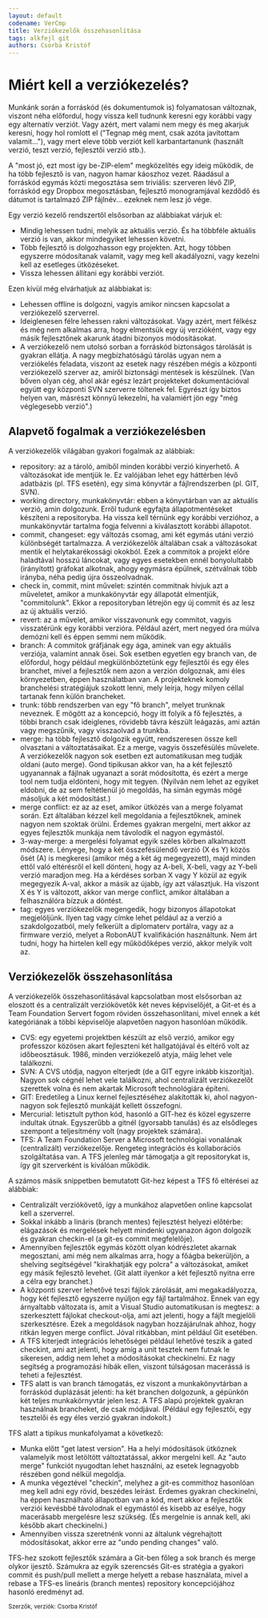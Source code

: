 ```yaml
---
layout: default
codename: VerCmp
title: Verziókezelők összehasonlítása
tags: alkfejl git
authors: Csorba Kristóf
---
```


# Miért kell a verziókezelés?

Munkánk során a forráskód (és dokumentumok is) folyamatosan változnak, viszont néha előfordul, hogy vissza kell tudnunk keresni egy korábbi vagy egy alternatív verziót. Vagy azért, mert valami nem megy és meg akarjuk keresni, hogy hol romlott el ("Tegnap még ment, csak azóta javítottam valamit..."), vagy mert eleve több verziót kell karbantartanunk (használt verzió, teszt verzió, fejlesztői verzió stb.).

A "most jó, ezt most így be-ZIP-elem" megközelítés egy ideig működik, de ha több fejlesztő is van, nagyon hamar káoszhoz vezet. Ráadásul a forráskód egymás közti megosztása sem triviális: szerveren lévő ZIP, forráskód egy Dropbox megosztásban, fejlesztő monogramjával kezdődő és dátumot is tartalmazó ZIP fájlnév... ezeknek nem lesz jó vége.

Egy verzió kezelő rendszertől elsősorban az alábbiakat várjuk el:

  * Mindig lehessen tudni, melyik az aktuális verzió. És ha többféle aktuális verzió is van, akkor mindegyiket lehessen követni.
  * Több fejlesztő is dolgozhasson egy projekten. Azt, hogy többen egyszerre módosítanak valamit, vagy meg kell akadályozni, vagy kezelni kell az esetleges ütközéseket.
  * Vissza lehessen állítani egy korábbi verziót.

Ezen kívül még elvárhatjuk az alábbiakat is:

  * Lehessen offline is dolgozni, vagyis amikor nincsen kapcsolat a verziókezelő szerverrel.
  * Ideiglenesen félre lehessen rakni változásokat. Vagy azért, mert félkész és még nem alkalmas arra, hogy elmentsük egy új verzióként, vagy egy másik fejlesztőnek akarunk átadni bizonyos módosításokat.
  * A verziókezelő nem utolsó sorban a forráskód biztonságos tárolását is gyakran ellátja. A nagy megbízhatóságú tárolás ugyan nem a verziókelés feladata, viszont az esetek nagy részében mégis a központi verziókezelő szerver az, amiről biztonsági mentések is készülnek. (Van bőven olyan cég, ahol akár egész lezárt projekteket dokumentációval együtt egy központi SVN szerverre töltenek fel. Egyrészt így biztos helyen van, másrészt könnyű lekezelni, ha valamiért jön egy "még véglegesebb verzió".)

## Alapvető fogalmak a verziókezelésben

A verziókezelők világában gyakori fogalmak az alábbiak:

  * repository: az a tároló, amiből minden korábbi verzió kinyerhető. A változásokat ide mentjük le. Ez valójában lehet egy háttérben lévő adatbázis (pl. TFS esetén), egy sima könyvtár a fájlrendszerben (pl. GIT, SVN).
  * working directory, munkakönyvtár: ebben a könyvtárban van az aktuális verzió, amin dolgozunk. Erről tudunk egyfajta állapotmentéseket készíteni a repositoryba. Ha vissza kell térnünk egy korábbi verzióhoz, a munkakönyvtár tartalma fogja felvenni a kiválasztott korábbi állapotot.
  * commit, changeset: egy változás csomag, ami két egymás utáni verzió különbségét tartalmazza. A verziókezelők általában csak a változásokat mentik el helytakarékossági okokból. Ezek a commitok a projekt előre haladtával hosszú láncokat, vagy egyes esetekben ennél bonyolultabb (irányított) gráfokat alkotnak, ahogy egymásra épülnek, szétválnak több irányba, néha pedig újra összeolvadnak.
  * check in, commit, mint művelet: szintén commitnak hívjuk azt a műveletet, amikor a munkakönyvtár egy állapotát elmentjük, "commitolunk". Ekkor a repositoryban létrejön egy új commit és az lesz az új aktuális verzió.
  * revert: az a művelet, amikor visszavonunk egy commitot, vagyis visszatérünk egy korábbi verzióra. Például azért, mert negyed óra múlva demózni kell és éppen semmi nem működik.
  * branch: A commitok gráfjának egy ága, aminek van egy aktuális verziója, valamint annak ősei. Sok esetben egyetlen egy branch van, de előfordul, hogy például megkülönböztetünk egy fejlesztői és egy éles branchet, mivel a fejlesztők nem azon a verzión dolgoznak, ami éles környezetben, éppen használatban van. A projekteknek komoly branchelési stratégiájuk szokott lenni, mely leírja, hogy milyen céllal tartanak fenn külön brancheket.
  * trunk: több rendszerben van egy "fő branch", melyet trunknak neveznek. E mögött az a koncepció, hogy itt folyik a fő fejlesztés, a többi branch csak ideiglenes, rövidebb távra készült leágazás, ami aztán vagy megszűnik, vagy visszaolvad a trunkba.
  * merge: ha több fejlesztő dolgozik együtt, rendszeresen össze kell olvasztani a változtatásaikat. Ez a merge, vagyis összefésülés művelete. A verziókezelők nagyon sok esetben ezt automatikusan meg tudják oldani (auto merge). Gond tipikusan akkor van, ha a két fejlesztő ugyanannak a fájlnak ugyanazt a sorát módosította, és ezért a merge tool nem tudja eldönteni, hogy mit tegyen. (Nyilván nem lehet az egyiket eldobni, de az sem feltétlenül jó megoldás, ha simán egymás mögé másoljuk a két módosítást.)
  * merge conflict: ez az az eset, amikor ütközés van a merge folyamat során. Ezt általában kézzel kell megoldania a fejlesztőknek, aminek nagyon nem szoktak örülni. Érdemes gyakran mergelni, mert akkor az egyes fejlesztők munkája nem távolodik el nagyon egymástól.
  * 3-way-merge: a mergelési folyamat egyik széles körben alkalmazott módszere. Lényege, hogy a két összefésülendő verzió (X és Y) közös ősét (A) is megkeresi (amikor még a két ág megegyezett), majd minden ettől való eltérésről el kell dönteni, hogy az A-beli, X-beli, vagy az Y-beli verzió maradjon meg. Ha a kérdéses sorban X vagy Y közül az egyik megegyezik A-val, akkor a másik az újabb, így azt választjuk. Ha viszont X és Y is változott, akkor van merge conflict, amikor általában a felhasználóra bízzuk a döntést.
  * tag: egyes verziókezelők megengedik, hogy bizonyos állapotokat megjelöljünk. Ilyen tag vagy címke lehet például az a verzió a szakdolgozatból, mely felkerült a diplomaterv portálra, vagy az a firmware verzió, melyet a RobonAUT kvalifikáción használtunk. Nem árt tudni, hogy ha hirtelen kell egy működőképes verzió, akkor melyik volt az.

## Verziókezelők összehasonlítása

A verziókezelők összehasonlításával kapcsolatban most elsősorban az eloszott és a centralizált verziókövetők két neves képviselőjét, a Git-et és a Team Foundation Servert fogom röviden összehasonlítani, mivel ennek a két kategóriának a többi képviselője alapvetően nagyon hasonlóan működik.

  * CVS: egy egyetemi projektben készült az első verzió, amikor egy professzor közösen akart fejleszteni két hallgatójával és eltérő volt az időbeosztásuk. 1986, minden verziókezelő atyja, máig lehet vele találkozni.
  * SVN: A CVS utódja, nagyon elterjedt (de a GIT egyre inkább kiszorítja). Nagyon sok cégnél lehet vele találkozni, ahol centralizált verziókezelőt szerettek volna és nem akartak Microsoft technológiára építeni.
  * GIT: Eredetileg a Linux kernel fejlesztéséhez alakították ki, ahol nagyon-nagyon sok fejlesztő munkáját kellett összefogni.
  * Mercurial: letisztult python kód, hasonló a GIT-hez és közel egyszerre indultak útnak. Egyszerűbb a gitnél (gyorsabb tanulás) és az elsődleges szempont a teljesítmény volt (nagy projektek számára).
  * TFS: A Team Foundation Server a Microsoft technológiai vonalának (centralizált) verziókezelője. Rengeteg integrációs és kollaborációs szolgáltatása van. A TFS jelenleg már támogatja a git repositorykat is, így git szerverként is kiválóan működik.

A számos másik snippetben bemutatott Git-hez képest a TFS fő eltérései az alábbiak:

  * Centralizált verziókövető, így a munkához alapvetően online kapcsolat kell a szerverrel.
  * Sokkal inkább a lináris (branch mentes) fejlesztést helyezi előtérbe: elágazások és mergelések helyett mindenki ugyanazon ágon dolgozik és gyakran checkin-el (a git-es commit megfelelője).
  * Amennyiben fejlesztők egymás között olyan kódrészletet akarnak megosztani, ami még nem alkalmas arra, hogy a főágba bekerüljön, a shelving segítségével "kirakhatják egy polcra" a változásokat, amiket egy másik fejlesztő levehet. (Git alatt ilyenkor a két fejlesztő nyitna erre a célra egy branchet.) 
  * A központi szerver lehetővé teszi fájlok zárolását, ami megakadályozza, hogy két fejlesztő egyszerre nyúljon egy fájl tartalmához. Ennek van egy árnyaltabb változata is, amit a Visual Studio automatikusan is megtesz: a szerkesztett fájlokat checkout-olja, ami azt jelenti, hogy a fájlt megjelöli szerkesztésre. Ezek a megoldások nagyban hozzájárulnak ahhoz, hogy ritkán legyen merge conflict. Jóval ritkábban, mint például Git esetében.
  * A TFS kiterjedt integrációs lehetőségei például lehetővé teszik a gated checkint, ami azt jelenti, hogy amíg a unit tesztek nem futnak le sikeresen, addig nem lehet a módosításokat checkinelni. Ez nagy segítség a programozási hibák ellen, viszont túlságosan macerássá is teheti a fejlesztést.
  * TFS alatt is van branch támogatás, ez viszont a munkakönyvtárban a forráskód duplázását jelenti: ha két branchen dolgozunk, a gépünkön két teljes munkakörnyvtár jelen lesz. A TFS alapú projektek gyakran használnak brancheket, de csak módjával. (Például egy fejlesztői, egy tesztelői és egy éles verzió gyakran indokolt.) 

TFS alatt a tipikus munkafolyamat a következő:

  * Munka előtt "get latest version". Ha a helyi módosítások ütköznek valamelyik most letöltött változtatással, akkor mergelni kell. Az "auto merge" funkciót nyugodtan lehet használni, az esetek legnagyobb részében gond nélkül megoldja.
  * A munka végeztével "checkin", melyhez a git-es commithoz hasonlóan meg kell adni egy rövid, beszédes leírást. Érdemes gyakran checkinelni, ha éppen használható állapotban van a kód, mert akkor a fejlesztők verziói kevésbbé távolodnak el egymástól és kisebb az esélye, hogy macerásabb mergelésre lesz szükség. (És mergelnie is annak kell, aki később akart checkinelni.)
  * Amennyiben vissza szeretnénk vonni az általunk végrehajtott módosításokat, akkor erre az "undo pending changes" való.

TFS-hez szokott fejlesztők számára a Git-ben főleg a sok branch és merge olykor ijesztő. Számukra az egyik szerencsés Git-es stratégia a gyakori commit és push/pull mellett a merge helyett a rebase használata, mivel a rebase a TFS-es lineáris (branch mentes) repository koncepciójához hasonló eredményt ad.  

<small>Szerzők, verziók: Csorba Kristóf</small>
